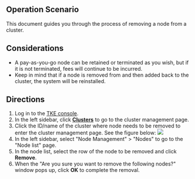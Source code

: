 ## Operation Scenario

This document guides you through the process of removing a node from a cluster.

## Considerations

- A pay-as-you-go node can be retained or terminated as you wish, but if it is not terminated, fees will continue to be incurred.
- Keep in mind that if a node is removed from and then added back to the cluster, the system will be reinstalled. 

## Directions

1. Log in to the [TKE console](https://console.cloud.tencent.com/tke2).
2. In the left sidebar, click **[Clusters](https://console.cloud.tencent.com/tke2/cluster?rid=1)** to go to the cluster management page.
3. Click the ID/name of the cluster where node needs to be removed to enter the cluster management page. See the figure below:
![](https://main.qcloudimg.com/raw/a81fa565be60dbddafe55010319a4e08.png)
4. In the left sidebar, select "Node Management" > "Nodes" to go to the "Node list" page.
5. In the node list, select the row of the node to be removed and click **Remove**.
6. When the "Are you sure you want to remove the following nodes?" window pops up, click **OK** to complete the removal.
